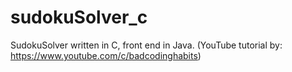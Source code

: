 # sudokuSolver_c
SudokuSolver written in C, front end in Java. (YouTube tutorial by: https://www.youtube.com/c/badcodinghabits)
